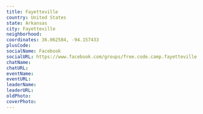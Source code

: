 ```yaml
---
title: Fayetteville
country: United States
state: Arkansas
city: Fayetteville
neighborhood: 
coordinates: 36.062584, -94.157433
plusCode:
socialName: Facebook
socialURL: https://www.facebook.com/groups/free.code.camp.fayetteville.arkansas
chatName:
chatURL:
eventName:
eventURL:
leaderName:
leaderURL:
oldPhoto: 
coverPhoto:
---
```

